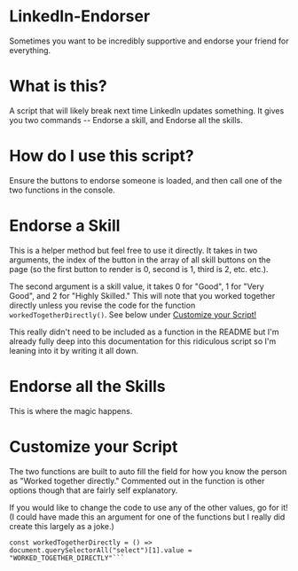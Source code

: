 # LinkedIn-Endorser
Sometimes you want to be incredibly supportive and endorse your friend for everything.

# What is this?
A script that will likely break next time LinkedIn updates something. It gives you two commands -- Endorse a skill, and Endorse all the skills.

# How do I use this script? 
Ensure the buttons to endorse someone is loaded, and then call one of the two functions in the console.

# Endorse a Skill

This is a helper method but feel free to use it directly. It takes in two arguments, the index of the button in the array of all skill buttons on the page (so the first button to render is 0, second is 1, third is 2, etc. etc.).

The second argument is a skill value, it takes 0 for "Good", 1 for "Very Good", and 2 for "Highly Skilled." This will note that you worked together directly unless you revise the code for the function `workedTogetherDirectly()`. See below under [Customize your Script!](#Customize-your-Script)

This really didn't need to be included as a function in the README but I'm already fully deep into this documentation for this ridiculous script so I'm leaning into it by writing it all down.

# Endorse all the Skills

This is where the magic happens. 


# Customize your Script

The two functions are built to auto fill the field for how you know the person as "Worked together directly." Commented out in the function is other options though that are fairly self explanatory. 

If you would like to change the code to use any of the other values, go for it! (I could have made this an argument for one of the functions but I really did create this largely as a joke.)

```//Alternatively for each option: "WORKED_TOGETHER_DIRECTLY", "MANAGED_DIRECTLY", "REPORTED_DIRECTLY", "WORKED_TOGETHER_INDIRECTLY", "HEARD_ABOUT", "NONE"
const workedTogetherDirectly = () => document.querySelectorAll("select")[1].value = "WORKED_TOGETHER_DIRECTLY"```
